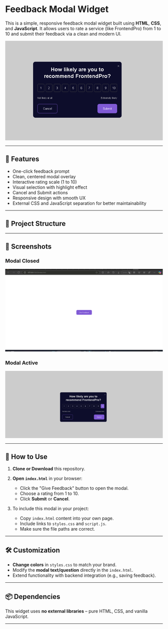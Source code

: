 # Feedback Modal Widget

This is a simple, responsive feedback modal widget built using **HTML**, **CSS**, and **JavaScript**. It allows users to rate a service (like FrontendPro) from 1 to 10 and submit their feedback via a clean and modern UI.

![Feedback Modal Preview](design/desktop.png)

---

## 🔧 Features

- One-click feedback prompt
- Clean, centered modal overlay
- Interactive rating scale (1 to 10)
- Visual selection with highlight effect
- Cancel and Submit actions
- Responsive design with smooth UX
- External CSS and JavaScript separation for better maintainability

---

## 📂 Project Structure


---

## 📸 Screenshots

### Modal Closed  
![Closed Modal](design/desktop-cover.png)

### Modal Active  
![Active Modal](design/desktop-active.png)

---

## 🚀 How to Use

1. **Clone or Download** this repository.

2. **Open `index.html`** in your browser:
   - Click the "Give Feedback" button to open the modal.
   - Choose a rating from 1 to 10.
   - Click **Submit** or **Cancel**.

3. To include this modal in your project:
   - Copy `index.html` content into your own page.
   - Include links to `styles.css` and `script.js`.
   - Make sure the file paths are correct.

---

## 🛠️ Customization

- **Change colors** in `styles.css` to match your brand.
- Modify the **modal text/question** directly in the `index.html`.
- Extend functionality with backend integration (e.g., saving feedback).

---

## 📦 Dependencies

This widget uses **no external libraries** – pure HTML, CSS, and vanilla JavaScript.

---

